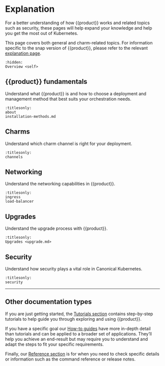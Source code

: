 # Explanation

For a better understanding of how {{product}} works and related
topics such as security, these pages will help expand your knowledge and
help you get the most out of Kubernetes.

This page covers both general and charm-related topics.
For information specific to the snap version of {{product}},
please refer to the relevant [explanation page].

```{toctree}
:hidden:
Overview <self>
```

## {{product}} fundamentals

Understand what {{product}} is and how to choose a deployment and management
method that best suits your orchestration needs.

```{toctree}
:titlesonly:
about
installation-methods.md
```

## Charms

Understand which charm channel is right for your deployment.

```{toctree}
:titlesonly:
channels
```

## Networking

Understand the networking capabilities in {{product}}.

```{toctree}
:titlesonly:
ingress
load-balancer
```

## Upgrades

Understand the upgrade process with {{product}}.

```{toctree}
:titlesonly:
Upgrades <upgrade.md>
```

## Security

Understand how security plays a vital role in Canonical Kubernetes.

```{toctree}
:titlesonly:
security
```

---

## Other documentation types

If you are just getting started, the [Tutorials section] contains
step-by-step tutorials to help guide you through exploring and using
{{product}}.

If you have a specific goal our [How-to guides] have more in-depth
detail than tutorials and can be applied to a broader set of applications.
They’ll help you achieve an end-result but may require you to understand and
adapt the steps to fit your specific requirements.

Finally, our [Reference section] is for when you need to check specific
details or information such as the command reference or release notes.

<!--LINKS -->
[Tutorials section]: ../tutorial/index
[How-to guides]:     ../howto/index
[Reference section]: ../reference/index
[explanation page]: ../../snap/explanation/index.md
